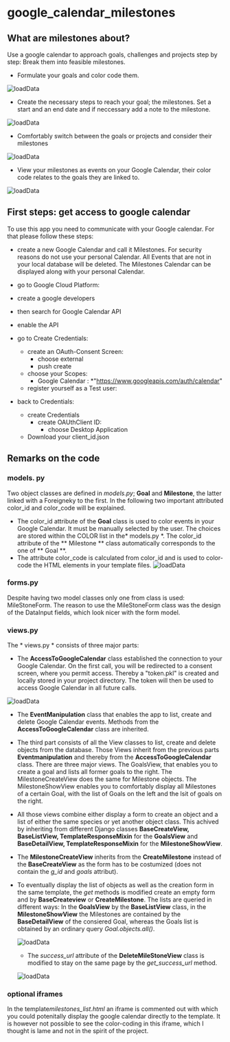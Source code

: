 # google_calendar_milestones

## What are milestones about?

Use a google calendar to approach goals, challenges and projects step by step: Break them into feasible milestones.

* Formulate your goals and color code them.

![loadData](pics/create_goals.png?raw=true "create_goals")


* Create the necessary steps to reach your goal; the milestones. Set a start and an end date and if neccessary add a note to the milestone.

![loadData](pics/create_milestones.png?raw=true "loadData")

* Comfortably switch between the goals or projects and consider their milestones

![loadData](pics/show_milestones.png?raw=true "loadData")

* View your milestones as events on your Google Calendar, their color code relates to the goals they are linked to.

![loadData](pics/calendar.png?raw=true "loadData")



## First steps: get access to google calendar
To use this app you need to communicate with your Google calendar. For that please follow these steps:
* create a new Google Calendar and call it Milestones. For security reasons do not use your personal Calendar. All Events that are not in your local database will be deleted. The Milestones Calendar can be displayed along with your personal Calendar. 

* go to Google Cloud Platform:
* create a google developers 
* then search for Google Calendar API
* enable the API
* go to Create Credentials:
  * create an OAuth-Consent Screen:
    * choose external
    * push create
  * choose  your Scopes:
    * Google Calendar :
      *"https://www.googleapis.com/auth/calendar"
  * register yourself as a Test user:
* back to Credentials:
  * create Credentials
    * create OAUthClient ID:
      * choose Desktop Application
  * Download your client_id.json


## Remarks on the code

### models. py
Two object classes are defined in *models.py*; **Goal** and **Milestone**, the latter linked with a Foreigneky to the first. In the following two important attributed color_id and color_code will be explained.
* The color_id attribute of the **Goal** class is used to color events in your Google Calendar. It must be manually selected by the user. The choices are stored within the COLOR list in the* models.py *. The color_id attribute of the ** Milestone ** class automatically corresponds to the one of ** Goal **.  
* The attribute color_code is calculated from color_id and is used to color-code the HTML elements in your template files. 
![loadData](pics/model.png?raw=true "loadData")
### forms.py
Despite having two model classes only one from class is used: MileStoneForm. The reason to use the MileStoneForm class was the design of the DataInput fields, which look nicer with the form model. 
### views.py
The * views.py * consists of three major parts:
* The **AccessToGoogleCalendar** class established the connection to your Google Calendar. On the first call, you will be redirected to a consent screen, where you permit access. Thereby a "token.pkl" is created and locally stored in your project directory. The token will then be used to access Google Calendar in all future calls.

![loadData](pics/access.png?raw=true "loadData")

* The **EventManipulation** class that enables the app to list, create and delete Google Calendar events. Methods from the **AccessToGoogleCalendar** class are inherited.

* The third part consists of all the View classes to list, create and delete objects from the database. Those Views inherit from the previous parts **Eventmanipulation** and thereby from  the **AccessToGoogleCalendar** class. There are three major views. The GoalsView, that enables you to create a goal and lists all former goals to the right. The MilestoneCreateView does the same for Milestone objects. The MilestoneShowView enables you to comfortably display all Milestones of a certain Goal, with the list of Goals on the left and the lsit of goals on the right. 

* All those views combine either display a form to create an object and a list of either the same species or yet another object class. This achived by inheriting from different Django classes  **BaseCreateView, BaseListView, TemplateResponseMixin** for the **GoalsView** and **BaseDetailView, TemplateResponseMixin** for the **MilestoneShowView**. 

* The **MilestoneCreateView** inherits from the **CreateMilestone** instead of the **BaseCreateView** as the form has to be costumized (does not contain the *g_id* and *goals* attribut).
* To eventually display the list of objects as well as the creation form in the same template, the *get* methods is modified create an empty form and by **BaseCreateview** or **CreateMilestone**. The lists are queried in different ways: In the **GoalsView** by the **BaseListView** class, in the **MilestoneShowView** the Milestones are contained by the **BaseDetailView** of the consiered Goal, whereas the Goals list is obtained by an ordinary query *Goal.objects.all()*. 
  
  ![loadData](pics/create_list.png?raw=true "loadData")
  
  * The *success_url* attribute of the **DeleteMileStoneView** class is modified to stay on the same page by the *get_success_url* method.
  
  ![loadData](pics/delete.png?raw=true "loadData")
  

### optional iframes
In the template*milestones_list.html* an iframe is commented out with which you could potenitally display the google calendar directly to the template. It is however not possible to see the color-coding in this iframe, which I thought is lame and not in the spirit of the project. 
